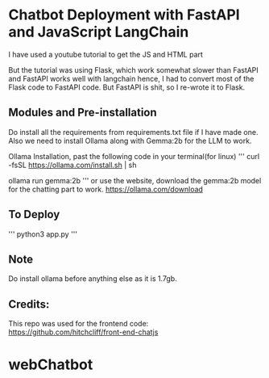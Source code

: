 # Chatbot Deployment with FastAPI and JavaScript LangChain

I have used a youtube tutorial to get the JS and HTML part

But the tutorial was using Flask, which work somewhat slower than FastAPI and FastAPI works well with langchain hence, I had to convert most of the Flask code to FastAPI code. But FastAPI is shit, so I re-wrote it to Flask.

## Modules and Pre-installation
Do install all the requirements from requirements.txt file if I have made one. Also we need to install Ollama along with Gemma:2b for the LLM to work.

Ollama Installation, past the following code in your terminal(for linux)
'''
curl -fsSL https://ollama.com/install.sh | sh

ollama run gemma:2b
'''
or use the website, download the gemma:2b model for the chatting part to work.
https://ollama.com/download

## To Deploy 
'''
python3 app.py 
'''

## Note
Do install ollama before anything else as it is 1.7gb.

## Credits:
This repo was used for the frontend code:
https://github.com/hitchcliff/front-end-chatjs
# webChatbot
